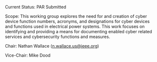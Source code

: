 Current Status: PAR Submitted

Scope: This working group explores the need for and creation of cyber device function numbers, acronyms, and designations for cyber devices and functions used in electrical power systems. This work focuses on identifying and providing a means for documenting enabled cyber related services and cybersecurity functions and measures.

Chair: Nathan Wallace (n.wallace.us@ieee.org) 


Vice-Chair: Mike Dood
